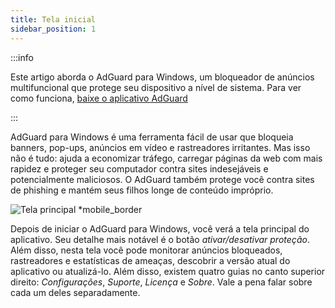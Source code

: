 ```yaml
---
title: Tela inicial
sidebar_position: 1
---
```


:::info

Este artigo aborda o AdGuard para Windows, um bloqueador de anúncios multifuncional que protege seu dispositivo a nível de sistema. Para ver como funciona, [baixe o aplicativo AdGuard](https://agrd.io/download-kb-adblock)

:::

AdGuard para Windows é uma ferramenta fácil de usar que bloqueia banners, pop-ups, anúncios em vídeo e rastreadores irritantes. Mas isso não é tudo: ajuda a economizar tráfego, carregar páginas da web com mais rapidez e proteger seu computador contra sites indesejáveis e potencialmente maliciosos. O AdGuard também protege você contra sites de phishing e mantém seus filhos longe de conteúdo impróprio.

![Tela principal \*mobile_border](https://cdn.adtidy.org/content/kb/ad_blocker/windows/overview/home-screen.png)

Depois de iniciar o AdGuard para Windows, você verá a tela principal do aplicativo. Seu detalhe mais notável é o botão _ativar/desativar proteção_. Além disso, nesta tela você pode monitorar anúncios bloqueados, rastreadores e estatísticas de ameaças, descobrir a versão atual do aplicativo ou atualizá-lo. Além disso, existem quatro guias no canto superior direito: _Configurações_, _Suporte_, _Licença_ e _Sobre_. Vale a pena falar sobre cada um deles separadamente.
